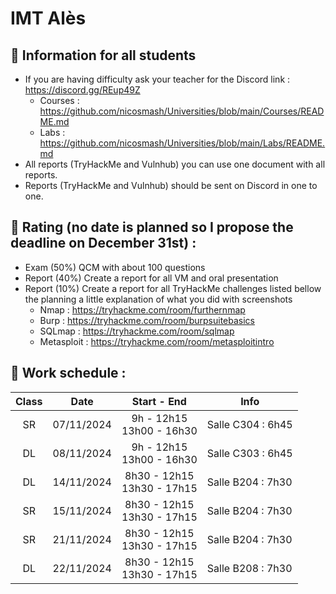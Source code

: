 # IMT Alès

## 📢 Information for all students

* If you are having difficulty ask your teacher for the Discord link : https://discord.gg/REup49Z
    * Courses : https://github.com/nicosmash/Universities/blob/main/Courses/README.md
    * Labs : https://github.com/nicosmash/Universities/blob/main/Labs/README.md
* All reports (TryHackMe and Vulnhub) you can use one document with all reports.
* Reports (TryHackMe and Vulnhub) should be sent on Discord in one to one.

## 📢 Rating (no date is planned so I propose the deadline on December 31st) :
* Exam (50%) QCM with about 100 questions
* Report (40%) Create a report for all VM and oral presentation
* Report (10%) Create a report for all TryHackMe challenges listed bellow the planning a little explanation of what you did with screenshots
    * Nmap : https://tryhackme.com/room/furthernmap
    * Burp : https://tryhackme.com/room/burpsuitebasics
    * SQLmap : https://tryhackme.com/room/sqlmap
    * Metasploit : https://tryhackme.com/room/metasploitintro

## 📢 Work schedule :
| Class  | Date  | Start - End |  Info |
| :---: | :---: | :---------: | ------------- |
| SR  | 07/11/2024  | 9h - 12h15 <br> 13h00 - 16h30  | Salle C304 : 6h45 |
| DL  | 08/11/2024  | 9h - 12h15 <br> 13h00 - 16h30  | Salle C303 : 6h45 |
| DL  | 14/11/2024  | 8h30 - 12h15 <br> 13h30 - 17h15  | Salle B204 : 7h30 |
| SR  | 15/11/2024  | 8h30 - 12h15 <br> 13h30 - 17h15  | Salle B204 : 7h30 |
| SR  | 21/11/2024  | 8h30 - 12h15 <br> 13h30 - 17h15  | Salle B204 : 7h30 |
| DL  | 22/11/2024  | 8h30 - 12h15 <br> 13h30 - 17h15  | Salle B208 : 7h30 |
